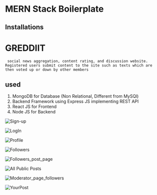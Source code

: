 # MERN Stack Boilerplate

## Installations


# GREDDIIT

```  social news aggregation, content rating, and discussion website. Registered users submit content to the site such as texts which are then voted up or down by other members ```

## used 
1. MongoDB for Database (Non Relational, Different from MySQl)
2. Backend Framework using Express JS implementing REST API
3. React JS for Frontend
4. Node JS for Backend

![Sign-up](https://github.com/Arya-Ayra/A-full-stack-web-application/blob/main/Images/Sign-up.png)

![LogIn](https://github.com/Arya-Ayra/A-full-stack-web-application/blob/main/Images/LogIn.png)

![Profile](https://github.com/Arya-Ayra/A-full-stack-web-application/blob/main/Images/Profile.png)

![Followers](https://github.com/Arya-Ayra/A-full-stack-web-application/blob/main/Images/Followers.png)

![Followers_post_page](https://github.com/Arya-Ayra/A-full-stack-web-application/blob/main/Images/Followers_post_page.png)

![All Public Posts](https://github.com/Arya-Ayra/A-full-stack-web-application/blob/main/Images/All%20public%20posts.png)

![Moderator_page_followers](https://github.com/Arya-Ayra/A-full-stack-web-application/blob/main/Images/Moderator_page_followers.png)

![YourPost](https://github.com/Arya-Ayra/A-full-stack-web-application/blob/main/Images/Your%20Posts.png)

